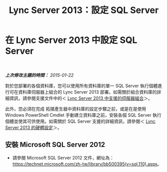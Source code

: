 ﻿---
title: Lync Server 2013：設定 SQL Server
TOCTitle: 設定 SQL Server
ms:assetid: 84504918-cb4f-4b2f-be17-a70770b69025
ms:mtpsurl: https://technet.microsoft.com/zh-tw/library/Gg398669(v=OCS.15)
ms:contentKeyID: 49291530
ms.date: 08/10/2015
mtps_version: v=OCS.15
ms.translationtype: HT
---

# 在 Lync Server 2013 中設定 SQL Server

 

_**上次修改主題的時間：** 2015-01-22_

對於您部署的各個資料庫，您可以使用所有資料庫的單一 SQL Server 執行個體進行可在資料庫伺服器上組合的 Lync Server 2013 部署。如需關於組合資料庫的詳細資訊，請參閱支援文件中的＜ [Lync Server 2013 中支援的伺服器組合](lync-server-2013-supported-server-collocation.md)＞。

此外，您必須在完成 拓撲產生器中資料庫的設定步驟之前，或是在是使用 Windows PowerShell Cmdlet 手動建立資料庫之前，安裝各個 SQL Server 執行個體並使其可供使用。如需關於 SQL Server 支援的詳細資訊，請參閱＜ [Lync Server 2013 的硬體設定](lync-server-2013-hardware-setup.md)＞。

## 安裝 Microsoft SQL Server 2012

  - 請參閱 Microsoft SQL Server 2012 文件，網址為：<https://technet.microsoft.com/zh-tw/library/bb500395(v=sql.110).aspx>。

